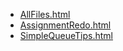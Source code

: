 * [AllFiles.html](AllFiles.html)
* [AssignmentRedo.html](AssignmentRedo.html)
* [SimpleQueueTips.html](SimpleQueueTips.html)

